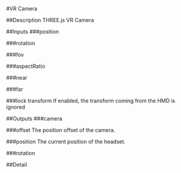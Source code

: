 #VR Camera

##Description
THREE.js VR Camera

##Inputs
###position


###rotation


###fov


###aspectRatio


###near


###far


###lock transform
If enabled, the transform coming from the HMD is ignored

##Outputs
###camera


###offset
The position offset of the camera.

###position
The current position of the headset.

###rotation


##Detail

